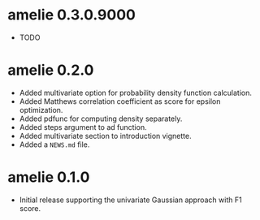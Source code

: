 # amelie 0.3.0.9000

* TODO

# amelie 0.2.0

* Added multivariate option for probability density function calculation.
* Added Matthews correlation coefficient as score for epsilon optimization.
* Added pdfunc for computing density separately.
* Added steps argument to ad function.
* Added multivariate section to introduction vignette.
* Added a `NEWS.md` file.

# amelie 0.1.0

* Initial release supporting the univariate Gaussian approach with F1 score.